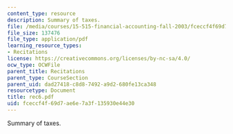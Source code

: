 ```yaml
---
content_type: resource
description: Summary of taxes.
file: /media/courses/15-515-financial-accounting-fall-2003/fceccf4f69d7ae6e7a3f135930e44e30_rec6.pdf
file_size: 137476
file_type: application/pdf
learning_resource_types:
- Recitations
license: https://creativecommons.org/licenses/by-nc-sa/4.0/
ocw_type: OCWFile
parent_title: Recitations
parent_type: CourseSection
parent_uid: dad27418-c8d8-7492-a9d2-680fe13ca348
resourcetype: Document
title: rec6.pdf
uid: fceccf4f-69d7-ae6e-7a3f-135930e44e30
---
```

Summary of taxes.